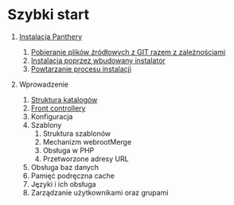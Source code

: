 Szybki start
===============

1. [Instalacja Panthery](https://github.com/Panthera-Framework/panthera-docs/blob/master/src/polski/instalacja-panthery/index.md)
    1. [Pobieranie plików źródłowych z GIT razem z zależnościami](https://github.com/Panthera-Framework/panthera-docs/blob/master/src/polski/instalacja-panthery/index.md)
    2. [Instalacja poprzez wbudowany instalator](https://github.com/Panthera-Framework/panthera-docs/blob/master/src/polski/instalacja-panthery/index.md)
    3. [Powtarzanie procesu instalacji](https://github.com/Panthera-Framework/panthera-docs/blob/master/src/polski/instalacja-panthery/index.md)

2. Wprowadzenie
    1. [Struktura katalogów](https://github.com/Panthera-Framework/panthera-docs/blob/master/src/polski/wprowadzenie/struktura-katalogow.md)
    2. [Front controllery](https://github.com/Panthera-Framework/panthera-docs/blob/master/src/polski/wprowadzenie/front-controllery.md)
    3. Konfiguracja
    4. Szablony
        1. Struktura szablonów
        2. Mechanizm webrootMerge
        3. Obsługa w PHP
        4. Przetworzone adresy URL
    5. Obsługa baz danych
    6. Pamięć podręczna cache
    7. Języki i ich obsługa
    8. Zarządzanie użytkownikami oraz grupami
